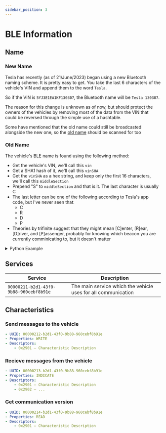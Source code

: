 ```yaml
---
sidebar_position: 3
---
```


# BLE Information

## Name

### New Name

Tesla has recently (as of 21/June/2023) began using a new Bluetooth naming scheme. It is pretty easy to get. You take the last 6 characters of the vehicle's VIN and append them to the word `Tesla`.

So if the VIN is `5YJ3E1EA1KF130307`, the Bluetooth name will be `Tesla 130307`.

The reason for this change is unknown as of now, but should protect the owners of the vehicles by removing most of the data from the VIN that could be reversed through the simple use of a hashtable.

Some have mentioned that the old name could still be broadcasted alongside the new one, so the [old name](charsandservices#old-name) should be scanned for too

### Old Name

The vehicle's BLE name is found using the following method:

- Get the vehicle's VIN, we'll call this `vin`
- Get a SHA1 hash of it, we'll call this `vinSHA`
- Get the `vinSHA` as a hex string, and keep only the first 16 characters, we'll call this `middleSection`
- Prepend "S" to `middleSection` and that is it. The last character is usually C
- The last letter can be one of the following according to Tesla's app code, but I've never seen that:
  - C
  - R
  - D
  - P
- Theories by trifinite suggest that they might mean [C]enter, [R]ear, [D]river, and [P]assenger, probably for knowing which beacon you are currently comminicating to, but it doesn't matter

<details>
<summary>Python Example</summary>

```py
from cryptography.hazmat.primitives import hashes

vin = bytes("5YJ3E1EA1KF000000", "UTF8")

digest = hashes.Hash(hashes.SHA1())
digest.update(vin)
vinSHA = digest.finalize().hex()
middleSection = vinSHA[0:16]
bleName = "S" + middleSection + "C"

print(bleName) # Sa6bab0d54ffaecf1C
```

</details>

## Services

| Service                                | Description                                                   |
| -------------------------------------- | ------------------------------------------------------------- |
| `00000211-b2d1-43f0-9b88-960cebf8b91e` | The main service which the vehicle uses for all communication |

## Characteristics

### Send messages to the vehicle

```yaml
- UUID: 00000212-b2d1-43f0-9b88-960cebf8b91e
- Properties: WRITE
- Descriptors:
    - 0x2901 — Characteristic Description
```

### Recieve messages from the vehicle

```yaml
- UUID: 00000213-b2d1-43f0-9b88-960cebf8b91e
- Properties: INDICATE
- Descriptors:
    - 0x2901 — Characteristic Description
    - 0x2902 — ...
```

### Get communication version

```yaml
- UUID: 00000214-b2d1-43f0-9b88-960cebf8b91e
- Properties: READ
- Descriptors:
    - 0x2901 — Characteristic Description
```
